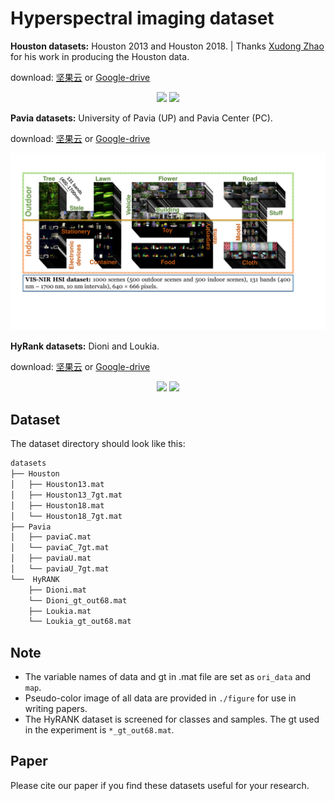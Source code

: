 # Hyperspectral imaging dataset

**Houston datasets:** Houston 2013 and Houston 2018.  | Thanks [Xudong Zhao](https://github.com/xudongzhao461) for his work in producing the Houston data.

download: [坚果云](https://www.jianguoyun.com/p/DSDqQfIQncXpChjy9dAEIAA) or [Google-drive](https://drive.google.com/drive/folders/1N9czbGBoJXVHycuXoTq8ba32eebydYPp?usp=sharing)

<p align='center'>
  <img src='figure/houston.png' width="600px">
  <img src='figure/houston1.png' width="400px">
</p>


**Pavia datasets:** University of Pavia (UP) and Pavia Center (PC).

download: [坚果云](https://www.jianguoyun.com/p/Daiu5IsQncXpChj99dAEIAA) or [Google-drive](https://drive.google.com/drive/folders/1XSSZcdp9fed4bxVrKKONNXbDzbYqTsjc?usp=sharing)

<p align='center'>
  <img src='fig/Hyperspectral imaging dataset.pdf' width="600px">
</p>




**HyRank datasets:** Dioni and Loukia.

download: [坚果云](https://www.jianguoyun.com/p/DT4z7ugQncXpChj19dAEIAA) or [Google-drive](https://drive.google.com/drive/folders/13T47hw6RZnz1_CE7gG1QgYIYS2SDJ5DD?usp=sharing)

<p align='center'>
  <img src='figure/hyrank.png' width="600px">
  <img src='figure/hyrank1.png' width="400px">
</p>

## Dataset

The dataset directory should look like this:
```bash
datasets
├── Houston
│   ├── Houston13.mat
│   ├── Houston13_7gt.mat
│   ├── Houston18.mat
│   └── Houston18_7gt.mat
├── Pavia
│   ├── paviaC.mat
│   └── paviaC_7gt.mat
│   ├── paviaU.mat
│   └── paviaU_7gt.mat
└──  HyRANK
    ├── Dioni.mat
    └── Dioni_gt_out68.mat
    ├── Loukia.mat
    └── Loukia_gt_out68.mat
```

## Note

- The variable names of data and gt in .mat file are set as `ori_data` and `map`.
- Pseudo-color image of all data are provided in `./figure` for use in writing papers.
- The HyRANK dataset is screened for classes and samples. The gt used in the experiment is `*_gt_out68.mat`.

## Paper

Please cite our paper if you find these datasets useful for your research.

```

```
